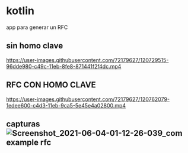# kotlin
app para generar un RFC 
## sin homo clave
https://user-images.githubusercontent.com/72179627/120729515-96dde980-c49c-11eb-8fe8-871441f2f4dc.mp4

## RFC CON HOMO CLAVE 

https://user-images.githubusercontent.com/72179627/120762079-1edee600-c4d3-11eb-9ca5-5e45e4a02800.mp4

## capturas ![Screenshot_2021-06-04-01-12-26-039_com example rfc](https://user-images.githubusercontent.com/72179627/120762227-446bef80-c4d3-11eb-97c0-a584b1e23e03.jpg)


